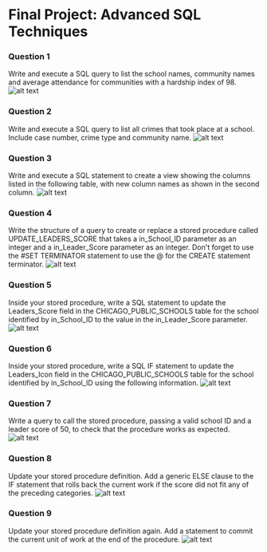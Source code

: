 # Final Project: Advanced SQL Techniques

### Question 1
Write and execute a SQL query to list the school names, community names and average attendance for communities with a hardship index of 98.
![alt text](https://github.com/JeffreyChiu1998/DataScienceWorks/blob/main/CourseraDataScienceProject/SQLHonors/Images/Q1.png)

### Question 2
Write and execute a SQL query to list all crimes that took place at a school. Include case number, crime type and community name.
![alt text](https://github.com/JeffreyChiu1998/DataScienceWorks/blob/main/CourseraDataScienceProject/SQLHonors/Images/Q2.png)

### Question 3
Write and execute a SQL statement to create a view showing the columns listed in the following table, with new column names as shown in the second column.
![alt text](https://github.com/JeffreyChiu1998/DataScienceWorks/blob/main/CourseraDataScienceProject/SQLHonors/Images/Q3.png)

### Question 4
Write the structure of a query to create or replace a stored procedure called UPDATE_LEADERS_SCORE that takes a in_School_ID parameter as an integer and a in_Leader_Score parameter as an integer. Don't forget to use the #SET TERMINATOR statement to use the @ for the CREATE statement terminator.
![alt text](https://github.com/JeffreyChiu1998/DataScienceWorks/blob/main/CourseraDataScienceProject/SQLHonors/Images/Q4.png)

### Question 5
Inside your stored procedure, write a SQL statement to update the Leaders_Score field in the CHICAGO_PUBLIC_SCHOOLS table for the school identified by in_School_ID to the value in the in_Leader_Score parameter.
![alt text](https://github.com/JeffreyChiu1998/DataScienceWorks/blob/main/CourseraDataScienceProject/SQLHonors/Images/Q5.png)

### Question 6
Inside your stored procedure, write a SQL IF statement to update the Leaders_Icon field in the CHICAGO_PUBLIC_SCHOOLS table for the school identified by in_School_ID using the following information.
![alt text](https://github.com/JeffreyChiu1998/DataScienceWorks/blob/main/CourseraDataScienceProject/SQLHonors/Images/Q6.png)

### Question 7
Write a query to call the stored procedure, passing a valid school ID and a leader score of 50, to check that the procedure works as expected.
![alt text](https://github.com/JeffreyChiu1998/DataScienceWorks/blob/main/CourseraDataScienceProject/SQLHonors/Images/Q7.png)

### Question 8
Update your stored procedure definition. Add a generic ELSE clause to the IF statement that rolls back the current work if the score did not fit any of the preceding categories.
![alt text](https://github.com/JeffreyChiu1998/DataScienceWorks/blob/main/CourseraDataScienceProject/SQLHonors/Images/Q8.png)

### Question 9
Update your stored procedure definition again. Add a statement to commit the current unit of work at the end of the procedure.
![alt text](https://github.com/JeffreyChiu1998/DataScienceWorks/blob/main/CourseraDataScienceProject/SQLHonors/Images/Q9.png)
